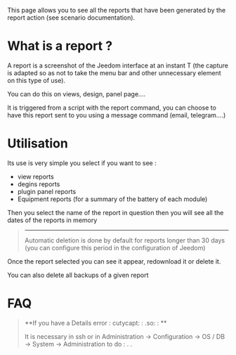 This page allows you to see all the reports that have been generated by the report action (see scenario documentation).

# What is a report ?

A report is a screenshot of the Jeedom interface at an instant T (the capture is adapted so as not to take the menu bar and other unnecessary element on this type of use).

You can do this on views, design, panel page....

It is triggered from a script with the report command, you can choose to have this report sent to you using a message command (email, telegram....)

# Utilisation

Its use is very simple you select if you want to see :

-	view reports
-	degins reports
-	plugin panel reports
- Equipment reports (for a summary of the battery of each module)

Then you select the name of the report in question then you will see all the dates of the reports in memory

> ****
>
> Automatic deletion is done by default for reports longer than 30 days (you can configure this period in the configuration of Jeedom)

Once the report selected you can see it appear, redownload it or delete it.

You can also delete all backups of a given report

# FAQ

> **If you have a Details error : cutycapt: : .so: : **
>
> It is necessary in ssh or in Administration -&gt; Configuration -&gt; OS / DB -&gt; System -&gt; Administration to do :
>.
>.
